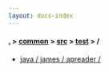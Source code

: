 ```yaml
---
layout: docs-index
---
```

#### [.](./../../../index) > [common](./../../index) > [src](./../index) > [test](./index) > **/**

- [java / james / apreader / ](java/james/apreader/)
